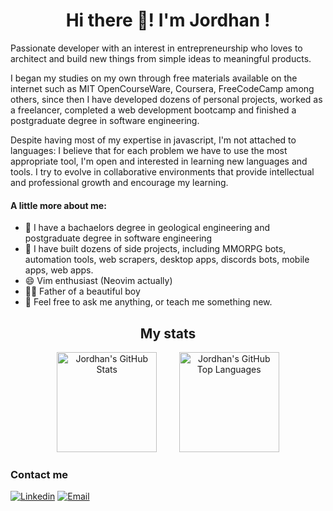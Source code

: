 <h1 align="center">Hi there 👋! I'm Jordhan !</h1>

Passionate developer with an interest in entrepreneurship who loves to architect and build new things from simple ideas to meaningful products.
 
I began my studies on my own through free materials available on the internet such as MIT OpenCourseWare, Coursera, FreeCodeCamp among others, since then I have developed dozens of personal projects, worked as a freelancer, completed a web development bootcamp and finished a postgraduate degree in software engineering.

Despite having most of my expertise in javascript, I'm not attached to languages: I believe that for each problem we have to use the most appropriate tool, I'm open and interested in learning new languages ​​and tools. I try to evolve in collaborative environments that provide intellectual and professional growth and encourage my learning.

#### A little more about me:

- 🔭 I have a bachaelors degree in geological engineering and postgraduate degree in software engineering
- 🌱 I have built dozens of side projects, including MMORPG bots, automation tools, web scrapers, desktop apps, discords bots, mobile apps, web apps.
- 😄 Vim enthusiast (Neovim actually)
- 👶🏼 Father of a beautiful boy 
- 💬 Feel free to ask me anything, or teach me something new.

<h2 align="center">My stats</h2>
<div align="center">
  <img height="160em;" alt="Jordhan's GitHub Stats" src="https://github-readme-stats.vercel.app/api?username=jordhan-carvalho&theme=gruvbox&count_private=true&show_icons=true&hide_border=true" />
   &nbsp  
   &nbsp
   &nbsp
   &nbsp
  <img height="160em;" alt="Jordhan's GitHub Top Languages" src="https://github-readme-stats.vercel.app/api/top-langs/?username=jordhan-carvalho&theme=gruvbox&hide=html,css&langs_count=8&layout=compact" />
</div>

<h3 align="left">Contact me</h2>

[![Linkedin](https://img.shields.io/badge/LinkedIn-0077B5?style=for-the-badge&logo=linkedin&logoColor=white)](https://www.linkedin.com/in/jordhan-carvalho/)
[![Email](https://img.shields.io/badge/Gmail-D14836?style=for-the-badge&logo=gmail&logoColor=white)](mailto:jordhan.rdz@gmail.com)


<!--
**Jordhan-Carvalho/Jordhan-Carvalho** is a ✨ _special_ ✨ repository because its `README.md` (this file) appears on your GitHub profile.

Here are some ideas to get you started:

- 🔭 I’m currently working on ...
- 🌱 I’m currently learning ...
- 👯 I’m looking to collaborate on ...
- 🤔 I’m looking for help with ...
- 💬 Ask me about ...
- 📫 How to reach me: ...
- 😄 Pronouns: ...
- ⚡ Fun fact: ...
-->
